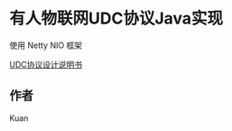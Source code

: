# 有人物联网UDC协议Java实现

使用 Netty NIO 框架

[UDC协议设计说明书](https://www.usr.cn/Down/USR-UDC-prot_V1.0.2.pdf)


作者
------

Kuan
